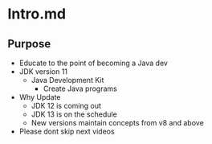 # Intro.md

## Purpose

* Educate to the point of becoming a Java dev
* JDK version 11
  * Java Development Kit
    * Create Java programs
* Why Update
  * JDK 12 is coming out
  * JDK 13 is on the schedule
  * New versions maintain concepts from v8 and above
* Please dont skip next videos
